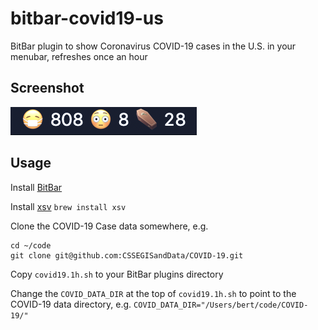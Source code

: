 # bitbar-covid19-us
BitBar plugin to show Coronavirus COVID-19 cases in the U.S. in your menubar, refreshes once an hour

## Screenshot

![screenshot](/screenshot.png)

## Usage

Install [BitBar](https://github.com/matryer/bitbar)

Install [xsv](https://github.com/BurntSushi/xsv)
`brew install xsv`

Clone the COVID-19 Case data somewhere, e.g.

```
cd ~/code
git clone git@github.com:CSSEGISandData/COVID-19.git
```

Copy `covid19.1h.sh` to your BitBar plugins directory

Change the `COVID_DATA_DIR` at the top of `covid19.1h.sh` to point to the COVID-19 data directory, e.g.
`COVID_DATA_DIR="/Users/bert/code/COVID-19/"`